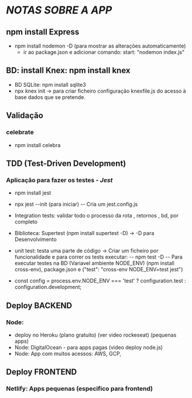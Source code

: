 # _NOTAS SOBRE A APP_

## npm install Express

- npm install nodemon -D (para mostrar as alterações automaticamente)
  - ir ao package.json e adicionar comando: start: "nodemon index.js"

## BD: install Knex: npm install knex

- BD SQLite: npm install sqlite3
- npx knex init -> para criar ficheiro configuração knexfile.js do acesso à base dados que se pretende.

## Validação

### celebrate

- npm install celebra

## TDD (Test-Driven Development)

### Aplicação para fazer os testes - _Jest_

- npm install jest
- npx jest --init (para iniciar)
  -- Cria um jest.config.js

- Integration tests: validar todo o processo da rota , retornos , bd, por completo
- Biblioteca: Supertest (npm install supertest -D) -> -D para Desenvolvimento
- unit test: testa uma parte de código
  -> Criar um ficheiro por funcionalidade e para correr os tests executar:
  -- npm test -D
  -- Para executar testes na BD (Variavel ambiente NODE_ENV) (npm install cross-env), package.json e ("test": "cross-env NODE_ENV=test jest")
- const config = process.env.NODE_ENV === 'test' ? configuration.test : configuration.development;

## Deploy BACKEND

### Node:

- deploy no Heroku (plano gratuito) (ver video rockeseat) (pequenas apps)
- Node: DigitalOcean - para apps pagas (video deploy node.js)
- Node: App com muitos acessos: AWS, GCP,

## Deploy FRONTEND

### Netlify: Apps pequenas (especifico para frontend)
